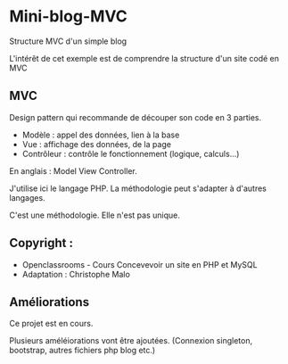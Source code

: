 # Mini-blog-MVC
Structure MVC d'un simple blog

L'intérêt de cet exemple est de comprendre la structure d'un site codé en MVC

## MVC
Design pattern qui recommande de découper son code en 3 parties.
- Modèle : appel des données, lien à la base
- Vue : affichage des données, de la page
- Contrôleur : contrôle le fonctionnement (logique, calculs...)

En anglais : Model View Controller.

J'utilise ici le langage PHP.
La méthodologie peut s'adapter à d'autres langages.

C'est une méthodologie. Elle n'est pas unique.

## Copyright :
- Openclassrooms - Cours Concevevoir un site en PHP et MySQL
- Adaptation : Christophe Malo

## Améliorations
Ce projet est en cours.

Plusieurs améléiorations vont être ajoutées. (Connexion singleton, bootstrap, autres fichiers php blog etc.)